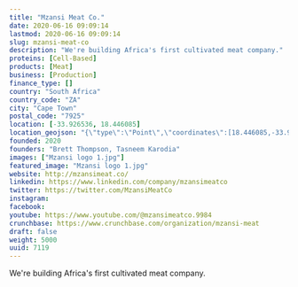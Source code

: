 ```yaml
---
title: "Mzansi Meat Co."
date: 2020-06-16 09:09:14
lastmod: 2020-06-16 09:09:14
slug: mzansi-meat-co
description: "We're building Africa's first cultivated meat company."
proteins: [Cell-Based]
products: [Meat]
business: [Production]
finance_type: []
country: "South Africa"
country_code: "ZA"
city: "Cape Town"
postal_code: "7925"
location: [-33.926536, 18.446085]
location_geojson: "{\"type\":\"Point\",\"coordinates\":[18.446085,-33.926536]}"
founded: 2020
founders: "Brett Thompson, Tasneem Karodia"
images: ["Mzansi logo 1.jpg"]
featured_image: "Mzansi logo 1.jpg"
website: http://mzansimeat.co/
linkedin: https://www.linkedin.com/company/mzansimeatco
twitter: https://twitter.com/MzansiMeatCo
instagram: 
facebook: 
youtube: https://www.youtube.com/@mzansimeatco.9984
crunchbase: https://www.crunchbase.com/organization/mzansi-meat
draft: false
weight: 5000
uuid: 7119
---
```

We're building Africa's first cultivated meat company.
